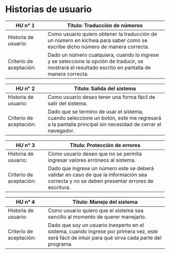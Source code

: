 # Historias de usuario

|  HU n° 1 | Titulo: Traducción de números |
|-----------|-----------|
| Historia de usuario:   | Como usuario quiero obtener la traducción de un número en kichwa para saber como se escribe dicho número de manera correcta. |
| Criterio de aceptación:   | Dado un número cualquiera, cuando lo ingrese y se seleccione la opción de traducir, se mostrará el resultado escrito en pantalla de manera correcta.	|

|  HU n° 2 | Titulo: Salida del sistema |
|-----------|-----------|
| Historia de usuario:   | Como usuario deseo tener una forma fácil de salir del sistema. |
| Criterio de aceptación:   | Dado que se termino de usar el sistema, cuando seleccione un botón, este me regresará a la pantalla principal sin necesidad de cerrar el navegador.|

|  HU n° 3 | Titulo: Protección de errores |
|-----------|-----------|
| Historia de usuario:   | Como usuario deseo que no se permita ingresar valores erróneos al sistema. |
| Criterio de aceptación:   | Dado que ingrese un número este se deberá validar en caso de que la información sea correcta y no se deben presentar errores de escritura.|

|  HU n° 4 | Titulo: Manejo del sistema |
|-----------|-----------|
| Historia de usuario:   | Como usuario quiero que el sistema sea sencillo al momento de querer manejarlo.|
| Criterio de aceptación:   | Dado que soy un usuario inexperto en el sistema, cuando ingrese por primera vez, este será fácil de intuir para qué sirva cada parte del programa.|
